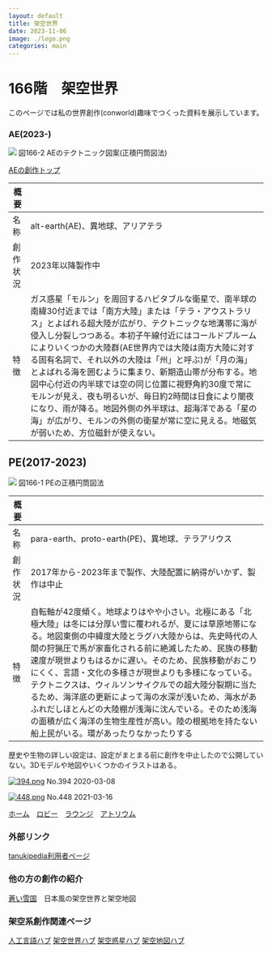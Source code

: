 ```yaml
---
layout: default
title: 架空世界
date: 2023-11-06
image: ./logo.png
categories: main
---
```

# 166階　架空世界
このページでは私の世界創作(conworld)趣味でつくった資料を展示しています。

### AE(2023-)
![](assets/AE1.jpg)
図166-2 AEのテクトニック図案(正積円筒図法)

[AEの創作トップ](175)

|概要||
|---|---|
|名称|alt-earth(AE)、異地球、アリアテラ|
|創作状況|2023年以降製作中|
|特徴|ガス惑星「モルン」を周回するハビタブルな衛星で、南半球の南緯30付近までは「南方大陸」または「テラ・アウストラリス」とよばれる超大陸が広がり、テクトニックな地溝帯に海が侵入し分裂しつつある。本初子午線付近にはコールドプルームによりいくつかの大陸群(AE世界内では大陸は南方大陸に対する固有名詞で、それ以外の大陸は「州」と呼ぶ)が「月の海」とよばれる海を囲むように集まり、新期造山帯が分布する。地図中心付近の内半球では空の同じ位置に視野角約30度で常にモルンが見え、夜も明るいが、毎日約2時間は日食により闇夜になり、雨が降る。地図外側の外半球は、超海洋である「星の海」が広がり、モルンの外側の衛星が常に空に見える。地磁気が弱いため、方位磁針が使えない。|

## PE(2017-2023)

![](assets/PE.jpg)
図166-1 PEの正積円筒図法

|概要||
|---|---|
|名称|para-earth、proto-earth(PE)、異地球、テラアリウス|
|創作状況|2017年から-2023年まで製作、大陸配置に納得がいかず、製作は中止|
|特徴|自転軸が42度傾く。地球よりはやや小さい。北極にある「北極大陸」は冬には分厚い雪に覆われるが、夏には草原地帯になる。地図東側の中緯度大陸とラグハ大陸からは、先史時代の人間の狩猟圧で馬が家畜化される前に絶滅したため、民族の移動速度が現世よりもはるかに遅い。そのため、民族移動がおこりにくく、言語・文化の多様さが現世よりも多様になっている。テクトニクスは、ウィルソンサイクルでの超大陸分裂期に当たるため、海洋底の更新によって海の水深が浅いため、海水があふれだしほとんどの大陸棚が浅海に沈んでいる。そのため浅海の面積が広く海洋の生物生産性が高い。陸の根拠地を持たない船上民がいる。環があったりなかったりする|

歴史や生物の詳しい設定は、設定がまとまる前に創作を中止したので公開していない。3Dモデルや地図やいくつかのイラストはある。

[![394.png](./illusts/394.png)](https://mikanixonable.github.io/5.html?n=394)
No.394 2020-03-08

[![448.png](./illusts/448.png)](https://mikanixonable.github.io/5.html?n=448)
No.448 2021-03-16


[ホーム](./index.html)　[ロビー](144)　[ラウンジ](159)　[アトリウム](160)


### 外部リンク
[tanukipedia利用者ページ](https://tanukipedia.miraheze.org/wiki/%E5%88%A9%E7%94%A8%E8%80%85:Mikanixonable)


### 他の方の創作の紹介
[蒼い雪国](https://kitakami7kouren.jimdofree.com/)　日本風の架空世界と架空地図

### 架空系創作関連ページ
[人工言語ハブ](128)
[架空世界ハブ](166)
[架空惑星ハブ](136)
[架空地図ハブ](162)


